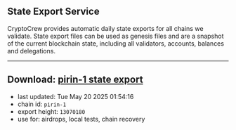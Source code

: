 ## State Export Service
CryptoCrew provides automatic daily state exports for all chains we validate. State export files can be used as genesis files and are a snapshot of the current blockchain state, including all validators, accounts, balances and delegations.

---
**Download: [pirin-1 state export](https://dl-eu2.ccvalidators.com/SERVICE/nolus/pirin-1_export_13070180.json)**
---

- last updated: Tue May 20 2025 01:54:16
- chain id: `pirin-1`
- export height: `13070180`
- use for: airdrops, local tests, chain recovery
